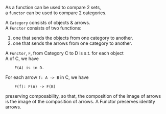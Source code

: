 As a function can be used to compare 2 sets,  
a `functor` can be used to compare 2 categories.  

A `Category` consists of objects & arrows.  
A `Functor` consists of two functions:  
1.  one that sends the objects from one category to another.   
2.  one that sends the arrows from one category to another. 

A `Functor`, `F`, from Category C to D is s.t. for each object  
A of C, we have

```
    F(A) is in D.
```

For each arrow `f: A -> B` in C, we have

```
    F(f): F(A) -> F(B)
```

preserving composability, so that, the composition of the image of arrows  
is the image of the composition of arrows.  A Functor preserves identity arrows.
